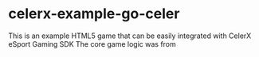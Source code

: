 # celerx-example-go-celer
This is an example HTML5 game that can be easily integrated with CelerX eSport Gaming SDK
The core game logic was from 
